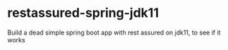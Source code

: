 # restassured-spring-jdk11
Build a dead simple spring boot app with rest assured on jdk11, to see if it works
